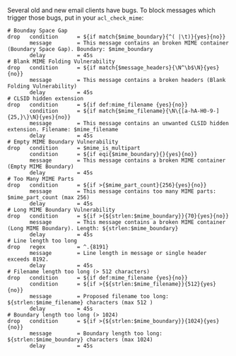 Several old and new email clients have bugs. To block messages which trigger those
bugs, put in your `acl_check_mime`:

    # Bounday Space Gap
    drop   condition      = ${if match{$mime_boundary}{^( |\t)}{yes}{no}}
           message        = This message contains an broken MIME container (Boundary Space Gap). Boundary: $mime_boundary
           delay          = 45s
    # Blank MIME Folding Vulnerability
    drop   condition      = ${if match{$message_headers}{\N^\b$\N}{yes}{no}}
           message        = This message contains a broken headers (Blank Folding Vulnerability)
           delay          = 45s
    # CLSID hidden extension
    drop   condition      = ${if def:mime_filename {yes}{no}}
           condition      = ${if match{$mime_filename}{\N\{[a-hA-H0-9-]{25,}\}\N}{yes}{no}}
           message        = This message contains an unwanted CLSID hidden extension. Filename: $mime_filename
           delay          = 45s
    # Empty MIME Boundary Vulnerability
    drop   condition      = $mime_is_multipart
           condition      = ${if eqi{$mime_boundary}{}{yes}{no}}
           message        = This message contains a broken MIME container (Empty MIME Boundary)
           delay          = 45s
    # Too Many MIME Parts
    drop   condition      = ${if >{$mime_part_count}{256}{yes}{no}}
           message        = This message contains too many MIME parts: $mime_part_count (max 256)
           delay          = 45s
    # Long MIME Boundary Vulnerability
    drop   condition      = ${if >{${strlen:$mime_boundary}}{70}{yes}{no}}
           message        = This message contains a broken MIME container (Long MIME Boundary). Length: ${strlen:$mime_boundary}
           delay          = 45s
    # Line length too long
    drop   regex          = ^.{8191}
           message        = Line length in message or single header exceeds 8192.
           delay          = 45s
    # Filename length too long (> 512 characters)
    drop   condition      = ${if def:mime_filename {yes}{no}}
           condition      = ${if >{${strlen:$mime_filename}}{512}{yes}{no}}
           message        = Proposed filename too long: ${strlen:$mime_filename} characters (max 512 )
           delay          = 45s
    # Boundary length too long (> 1024)
    drop   condition      = ${if >{${strlen:$mime_boundary}}{1024}{yes}{no}}
           message        = Boundary length too long: ${strlen:$mime_boundary} characters (max 1024)
           delay          = 45s
